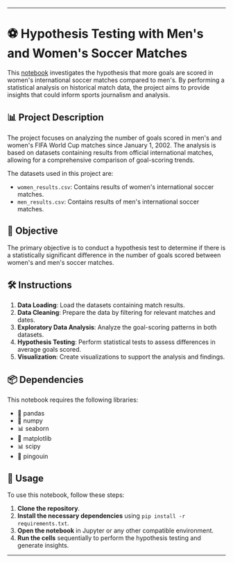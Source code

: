 
---

# ⚽ Hypothesis Testing with Men's and Women's Soccer Matches

This [notebook](workspace/notebook.ipynb) investigates the hypothesis that more goals are scored in women's international soccer matches compared to men's. By performing a statistical analysis on historical match data, the project aims to provide insights that could inform sports journalism and analysis.

## 📊 Project Description

The project focuses on analyzing the number of goals scored in men's and women's FIFA World Cup matches since January 1, 2002. The analysis is based on datasets containing results from official international matches, allowing for a comprehensive comparison of goal-scoring trends.

The datasets used in this project are:

- `women_results.csv`: Contains results of women's international soccer matches.
- `men_results.csv`: Contains results of men's international soccer matches.

## 🎯 Objective

The primary objective is to conduct a hypothesis test to determine if there is a statistically significant difference in the number of goals scored between women's and men's soccer matches.

## 🛠️ Instructions

1. **Data Loading**: Load the datasets containing match results.
2. **Data Cleaning**: Prepare the data by filtering for relevant matches and dates.
3. **Exploratory Data Analysis**: Analyze the goal-scoring patterns in both datasets.
4. **Hypothesis Testing**: Perform statistical tests to assess differences in average goals scored.
5. **Visualization**: Create visualizations to support the analysis and findings.

## 📦 Dependencies

This notebook requires the following libraries:

- 🐼 pandas
- 🔢 numpy
- 📊 seaborn
- 🎨 matplotlib
- 📊 scipy
- 🐧 pingouin

## 🚀 Usage

To use this notebook, follow these steps:

1. **Clone the repository**.
2. **Install the necessary dependencies** using `pip install -r requirements.txt`.
3. **Open the notebook** in Jupyter or any other compatible environment.
4. **Run the cells** sequentially to perform the hypothesis testing and generate insights.

---
